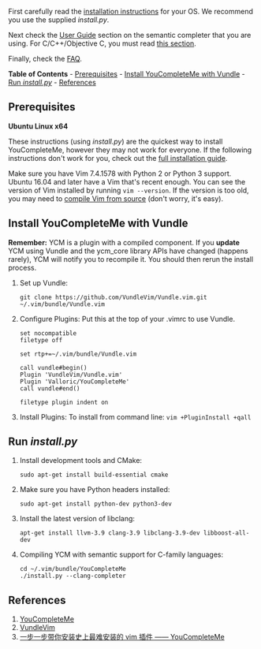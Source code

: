 First carefully read the [installation instructions](http://valloric.github.io/YouCompleteMe/#installation) for your OS. We recommend you use the supplied *install.py*.

Next check the [User Guide](http://valloric.github.io/YouCompleteMe/#user-guide) section on the semantic completer that you are using. For C/C++/Objective C, you must read [this section](http://valloric.github.io/YouCompleteMe/#c-family-semantic-completion).

Finally, check the [FAQ](http://valloric.github.io/YouCompleteMe/#faq).

**Table of Contents**
	- [Prerequisites](#prerequisites)
	- [Install YouCompleteMe with Vundle](#install-youcompleteme-with-vundle)
	- [Run *install.py*](#run-installpy)
	- [References](#references)

## Prerequisites

**Ubuntu Linux x64**

These instructions (using *install.py*) are the quickest way to install YouCompleteMe, however they may not work for everyone. If the following instructions don't work for you, check out the [full installation guide](http://valloric.github.io/YouCompleteMe/#full-installation-guide).

Make sure you have Vim 7.4.1578 with Python 2 or Python 3 support. Ubuntu 16.04 and later have a Vim that's recent enough. You can see the version of Vim installed by running `vim --version`. If the version is too old, you may need to [compile Vim from source](https://github.com/Valloric/YouCompleteMe/wiki/Building-Vim-from-source) (don't worry, it's easy).

## Install YouCompleteMe with Vundle

**Remember:** YCM is a plugin with a compiled component. If you **update** YCM using Vundle and the ycm_core library APIs have changed (happens rarely), YCM will notify you to recompile it. You should then rerun the install process.

1. Set up Vundle:
	```
	git clone https://github.com/VundleVim/Vundle.vim.git ~/.vim/bundle/Vundle.vim
	```
2. Configure Plugins:
	Put this at the top of your .vimrc to use Vundle.
	```
	set nocompatible
	filetype off

	set rtp+=~/.vim/bundle/Vundle.vim

	call vundle#begin()
	Plugin 'VundleVim/Vundle.vim'
	Plugin 'Valloric/YouCompleteMe'
	call vundle#end()

	filetype plugin indent on
	```
3. Install Plugins:
	To install from command line: `vim +PluginInstall +qall`

## Run *install.py*

1. Install development tools and CMake:
	```
	sudo apt-get install build-essential cmake
	```
2. Make sure you have Python headers installed:
	```
	sudo apt-get install python-dev python3-dev
	```
3. Install the latest version of libclang:
	```
	apt-get install llvm-3.9 clang-3.9 libclang-3.9-dev libboost-all-dev
	```
4. Compiling YCM with semantic support for C-family languages:
	```
	cd ~/.vim/bundle/YouCompleteMe
	./install.py --clang-completer
	```

## References

1. [YouCompleteMe](http://valloric.github.io/YouCompleteMe/)
2. [VundleVim](https://github.com/VundleVim/Vundle.vim#about)
3. [一步一步带你安装史上最难安装的 vim 插件 —— YouCompleteMe](https://www.jianshu.com/p/d908ce81017a)
<!--stackedit_data:
eyJoaXN0b3J5IjpbMjgzOTAyMzUzXX0=
-->